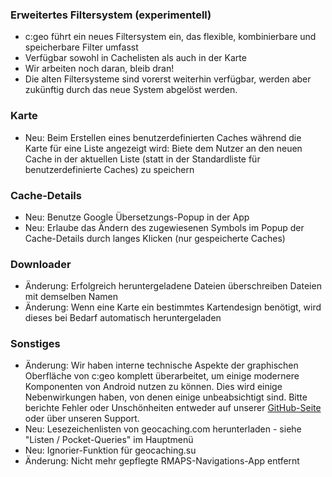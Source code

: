 ### Erweitertes Filtersystem (experimentell)
- c:geo führt ein neues Filtersystem ein, das flexible, kombinierbare und speicherbare Filter umfasst
- Verfügbar sowohl in Cachelisten als auch in der Karte
- Wir arbeiten noch daran, bleib dran!
- Die alten Filtersysteme sind vorerst weiterhin verfügbar, werden aber zukünftig durch das neue System abgelöst werden.

### Karte
- Neu: Beim Erstellen eines benutzerdefinierten Caches während die Karte für eine Liste angezeigt wird: Biete dem Nutzer an den neuen Cache in der aktuellen Liste (statt in der Standardliste für benutzerdefinierte Caches) zu speichern

### Cache-Details
- Neu: Benutze Google Übersetzungs-Popup in der App
- Neu: Erlaube das Ändern des zugewiesenen Symbols im Popup der Cache-Details durch langes Klicken (nur gespeicherte Caches)

### Downloader
- Änderung: Erfolgreich heruntergeladene Dateien überschreiben Dateien mit demselben Namen
- Änderung: Wenn eine Karte ein bestimmtes Kartendesign benötigt, wird dieses bei Bedarf automatisch heruntergeladen

### Sonstiges
- Änderung: Wir haben interne technische Aspekte der graphischen Oberfläche von c:geo komplett überarbeitet, um einige modernere Komponenten von Android nutzen zu können. Dies wird einige Nebenwirkungen haben, von denen einige unbeabsichtigt sind. Bitte berichte Fehler oder Unschönheiten entweder auf unserer [GitHub-Seite](https://www.github.com/cgeo/cgeo/issues) oder über unseren Support.
- Neu: Lesezeichenlisten von geocaching.com herunterladen - siehe "Listen / Pocket-Queries" im Hauptmenü
- Neu: Ignorier-Funktion für geocaching.su
- Änderung: Nicht mehr gepflegte RMAPS-Navigations-App entfernt
